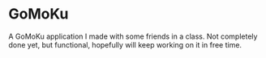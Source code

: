 # GoMoKu
A GoMoKu application I made with some friends in a class. Not completely done yet, but functional, hopefully will keep working on it in free time.
